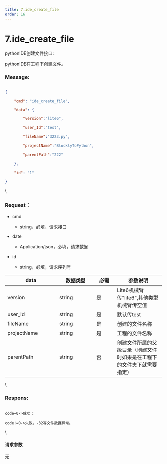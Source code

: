 ```yaml
---
title: 7.ide_create_file
order: 16
---
```

# 7.ide\_create\_file



 



pythonIDE创建文件接口:

pythonIDE在工程下创建文件。



### Message:  



```json

{

    "cmd": "ide_create_file",

    "data": {

        "version":"lite6",

        "user_Id":"test",

        "fileName":"3223.py",

        "projectName":"BlocklyToPython",

        "parentPath":"222"

    },

    "id": "1"

}

```



\





### Request：    



* cmd

  * string，必填，请求接口

* date

  * Application/json，必填，请求数据

* id

  * string，必填，请求序列号



<table><thead><tr><th width="150">data</th><th width="104">数据类型</th><th width="50">必需</th><th>参数说明</th></tr></thead><tbody><tr><td>version</td><td>string</td><td>是</td><td>Lite6机械臂传"lite6",其他类型机械臂传空值</td></tr><tr><td>user_Id</td><td>string</td><td>是</td><td>默认传test</td></tr><tr><td>fileName</td><td>string</td><td>是</td><td>创建的文件名称</td></tr><tr><td>projectName</td><td>string</td><td>是</td><td>工程的文件名称</td></tr><tr><td>parentPath</td><td>string</td><td>否</td><td>创建文件所属的父级目录（创建文件时如果是在工程下的文件夹下就需要指定）</td></tr></tbody></table>



\





### Respons:     



```

code=0->成功；

code!=0->失败，-32写文件数据异常。

```



\





#### 请求参数



无
